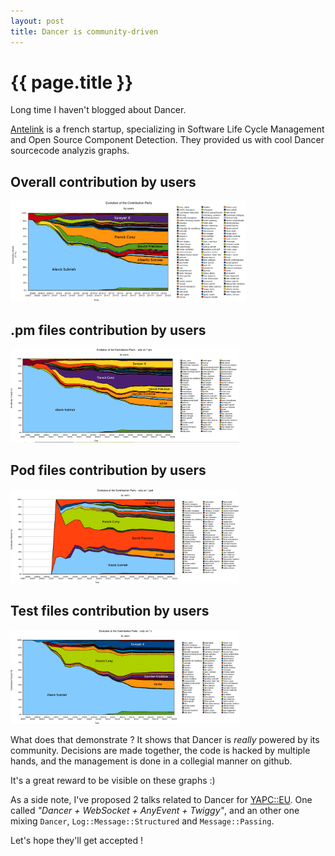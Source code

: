 ```yaml
---
layout: post
title: Dancer is community-driven
---
```


# {{ page.title }}

Long time I haven't blogged about Dancer.

[Antelink](http://www.antelink.com/) is a french startup, specializing in
Software Life Cycle Management and Open Source Component Detection. They
provided us with cool Dancer sourcecode analyzis graphs.

## Overall contribution by users

<a href="/images/dancer_analysis_by_Antelink-contribution_parts_by_users.png">
<img src="/images/dancer_analysis_by_Antelink-contribution_parts_by_users.png" width="376.5" height="162"></a>

## .pm files contribution by users

<a href="/images/dancer_analysis_by_Antelink-contribution_parts-only_pm-by_users.png">
<img src="/images/dancer_analysis_by_Antelink-contribution_parts-only_pm-by_users.png" width="366" height="150"></a>

## Pod files contribution by users

<a href="/images/dancer_analysis_by_Antelink-contribution_parts-only_pod-by_users.png">
<img src="/images/dancer_analysis_by_Antelink-contribution_parts-only_pod-by_users.png" width="366" height="150"></a>

## Test files contribution by users

<a href="/images/dancer_analysis_by_Antelink-contribution_parts-only_t-by_users.png">
<img src="/images/dancer_analysis_by_Antelink-contribution_parts-only_t-by_users.png" width="366" height="150">
</a>

What does that demonstrate ? It shows that Dancer is *really* powered by its
community. Decisions are made together, the code is hacked by multiple hands,
and the management is done in a collegial manner on github.

It's a great reward to be visible on these graphs :)

As a side note, I've proposed 2 talks related to Dancer for
[YAPC::EU](http://act.yapc.eu/ye2012/). One called *"Dancer + WebSocket +
AnyEvent + Twiggy"*, and an other one mixing `Dancer`, `Log::Message::Structured` and `Message::Passing`.

Let's hope they'll get accepted !


